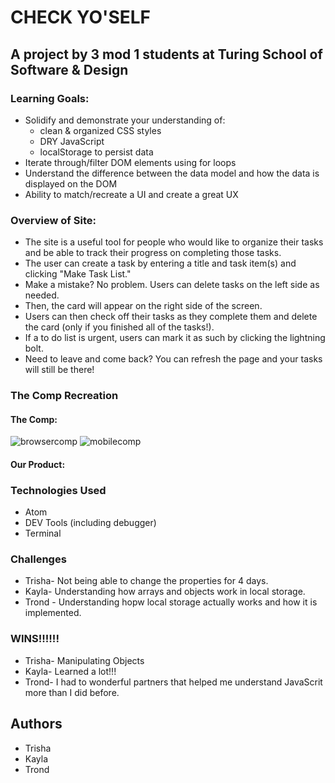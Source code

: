 # CHECK YO'SELF
## A project by 3 mod 1 students at Turing School of Software & Design
 
### Learning Goals:
  * Solidify and demonstrate your understanding of:
    * clean & organized CSS styles
    * DRY JavaScript
    * localStorage to persist data
  * Iterate through/filter DOM elements using for loops
  * Understand the difference between the data model and how the data is displayed on the DOM
  * Ability to match/recreate a UI and create a great UX

### Overview of Site:
  * The site is a useful tool for people who would like to organize their tasks and be able to track their progress on completing those tasks.
  * The user can create a task by entering a title and task item(s) and clicking "Make Task List."
  * Make a mistake? No problem. Users can delete tasks on the left side as needed.
  * Then, the card will appear on the right side of the screen.
  * Users can then check off their tasks as they complete them and delete the card (only if you finished all of the tasks!).
  * If a to do list is urgent, users can mark it as such by clicking the lightning bolt. 
  * Need to leave and come back? You can refresh the page and your tasks will still be there!
  
### The Comp Recreation
#### The Comp:  
![browsercomp](https://i.imgur.com/7KtfuB7.jpg)
![mobilecomp](https://i.imgur.com/fSbkqib.jpg)

#### Our Product:
  
### Technologies Used
  * Atom
  * DEV Tools (including debugger)
  * Terminal

### Challenges
 * Trisha- Not being able to change the properties for 4 days.
 * Kayla- Understanding how arrays and objects work in local storage.
 * Trond - Understanding hopw local storage actually works and how it is implemented.

### WINS!!!!!!
 * Trisha- Manipulating Objects
 * Kayla- Learned a lot!!!
 * Trond- I had to wonderful partners that helped me understand JavaScrit more than I did before.
 
 ## Authors
 * Trisha
 * Kayla
 * Trond
